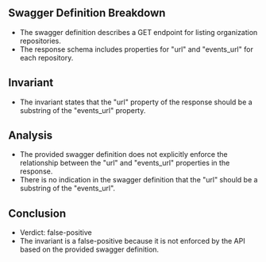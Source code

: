 ## Swagger Definition Breakdown
- The swagger definition describes a GET endpoint for listing organization repositories.
- The response schema includes properties for "url" and "events_url" for each repository.

## Invariant
- The invariant states that the "url" property of the response should be a substring of the "events_url" property.

## Analysis
- The provided swagger definition does not explicitly enforce the relationship between the "url" and "events_url" properties in the response.
- There is no indication in the swagger definition that the "url" should be a substring of the "events_url".

## Conclusion
- Verdict: false-positive
- The invariant is a false-positive because it is not enforced by the API based on the provided swagger definition.
